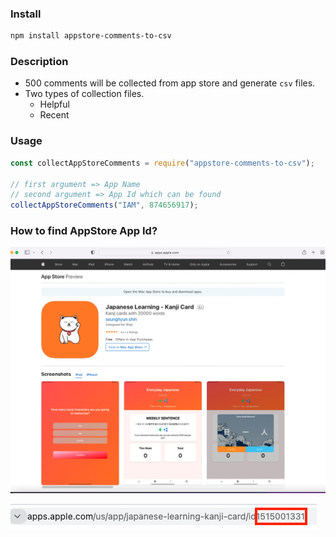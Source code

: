 ### Install

```bash
npm install appstore-comments-to-csv
```

### Description

- 500 comments will be collected from app store and generate `csv` files.
- Two types of collection files.
  - Helpful
  - Recent

### Usage

```jsx
const collectAppStoreComments = require("appstore-comments-to-csv");

// first argument => App Name
// second argument => App Id which can be found
collectAppStoreComments("IAM", 874656917);
```

### How to find AppStore App Id?

![img1.png](./img1.png)

![img2.png](./img2.png)
